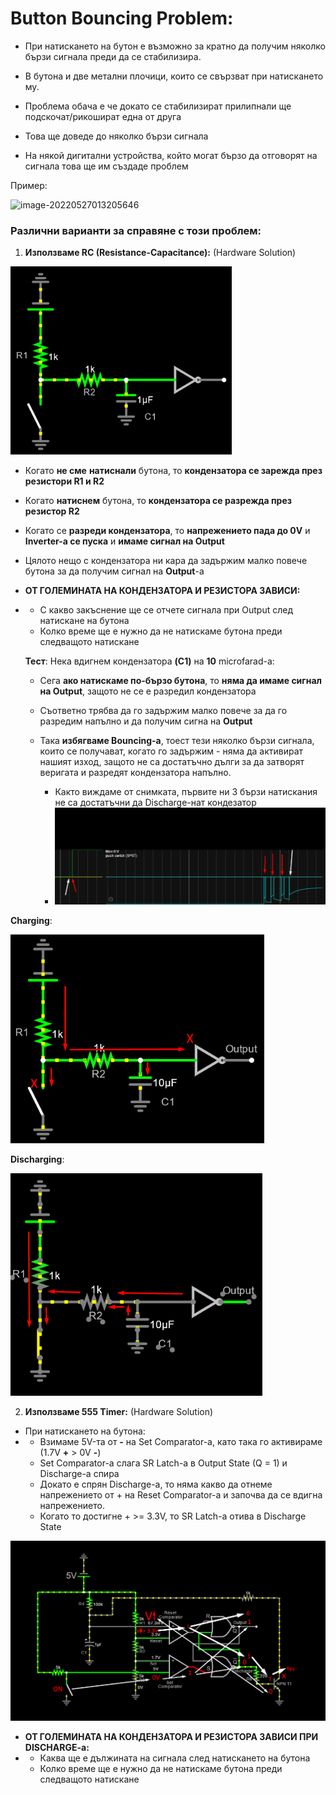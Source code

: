 # **Button Bouncing Problem:**

- При натискането на бутон е възможно за кратно да получим няколко бързи сигнала преди да се стабилизира.

- В бутона и две метални плочици, които се свързват при натискането му.
- Проблема обача е че докато се стабилизират прилипнали ще подскочат/рикошират една от друга
- Това ще доведе до няколко бързи сигнала
- На някой дигитални устройства, който могат бързо да отговорят на сигнала това ще им създаде проблем

Пример:

![image-20220527013205646](C:\Users\Gosho\AppData\Roaming\Typora\typora-user-images\image-20220527013205646.png)

### Различни варианти за справяне с този проблем:



1. **Използваме RC (Resistance-Capacitance):** (Hardware Solution)

<img src="..\Pictures\image-20220528164100190.png" alt="image-20220528164100190" style="zoom: 80%;" />

- Когато **не сме** **натиснали** бутона, то **кондензатора се зарежда през резистори R1 и R2**

- Когато **натиснем** бутона, то **кондензатора се разрежда през резистор R2**

- Когато се **разреди кондензатора**, то **напрежението пада до 0V** и **Inverter-a се пуска** и **имаме сигнал на Output**

- Цялото нещо с кондензатора ни кара да задържим малко повече бутона за да получим сигнал на **Output**-a

- **ОТ ГОЛЕМИНАТА НА КОНДЕНЗАТОРА И РЕЗИСТОРА ЗАВИСИ:**

- - С какво закъснение ще се отчете сигнала при Output след натискане на бутона
  - Колко време ще е нужно да не натискаме бутона преди следващото натискане

  

  **Тест**: Нека вдигнем кондензатора **(C1)** на **10** microfarad-a:

  - Сега **ако натискаме по-бързо бутона**, то **няма да имаме сигнал на Output**, защото не се е разредил кондензатора

  - Съответно трябва да го задържим малко повече за да го разредим напълно и да получим сигна на **Output**

  - Така **избягваме Bouncing-a**, тоест тези няколко бързи сигнала, които се получават, когато го задържим - няма да активират нашият изход, защото не са достатъчно дълги за да затворят веригата и разредят кондензатора напълно.

    

    - Както виждаме от снимката, първите ни 3 бързи натискания не са достатъчни да Discharge-нат кондезатор
    - <img src="..\Pictures\image-20220528171636006.png" alt="image-20220528171636006" style="zoom: 80%;" />

**Charging**:

<img src="..\Pictures\image-20220528165352469.png" alt="image-20220528165352469" style="zoom:80%;" />



**Discharging**:

<img src="..\Pictures\image-20220528165441246.png" alt="image-20220528165441246" style="zoom:80%;" />

2. **Използваме 555 Timer:** (Hardware Solution)

- При натискането на бутона:
- - Взимаме 5V-та от **-** на Set Comparator-a, като така го активираме (1.7V **+** > 0V **-**)
  - Set Comparator-a слага SR Latch-a в Output State (Q = 1) и Discharge-a спира
  - Докато е спрян Discharge-a, то няма какво да отнеме напрежението от + на Reset Comparator-a и започва да се вдигна напрежението.
  - Когато то достигне + >= 3.3V, то SR Latch-a отива в Discharge State 

<img src="..\Pictures\image-20220528174103795.png" alt="image-20220528174103795"  />

- **ОТ ГОЛЕМИНАТА НА КОНДЕНЗАТОРА И РЕЗИСТОРА ЗАВИСИ ПРИ DISCHARGE-a:**
- - Каква ще е дължината на сигнала след натискането на бутона
  - Колко време ще е нужно да не натискаме бутона преди следващото натискане
